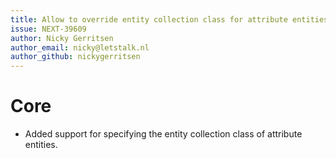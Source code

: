 ```yaml
---
title: Allow to override entity collection class for attribute entities
issue: NEXT-39609
author: Nicky Gerritsen
author_email: nicky@letstalk.nl
author_github: nickygerritsen
---
```

# Core
* Added support for specifying the entity collection class of attribute entities.
